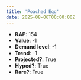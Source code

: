 ```yaml
---
title: 'Poached Egg'
date: 2025-08-06T00:00:00Z
---
```

- **RAP**: 154
- **Value**: -1
- **Demand level**: -1
- **Trend**: -1
- **Projected?**: True
- **Hyped?**: True
- **Rare?**: True
